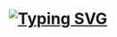 <a href="https://git.io/typing-svg"><h1 align="center"><img src="https://readme-typing-svg.demolab.com?font=Fira+Code&size=25&pause=1000&color=FFFCF7&width=435&lines=.+.+.+42-Cursus-MiniTalk+.+.+." alt="Typing SVG" /></h1></a>

